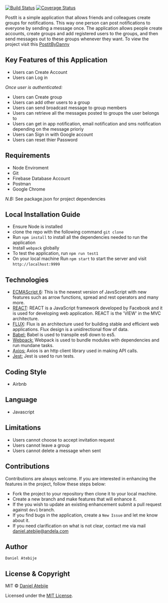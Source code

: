 [![Build Status](https://travis-ci.org/Dannytebj/post-it-app.svg?branch=dev1)](https://travis-ci.org/Dannytebj/post-it-app)
[![Coverage Status](https://coveralls.io/repos/github/Dannytebj/post-it-app/badge.svg?branch=dev1)](https://coveralls.io/github/Dannytebj/post-it-app?branch=dev1)

PostIt is a simple application that allows friends and colleagues create groups for notifications. This way one person can post notifications to everyone by sending a message once. The application allows people create accounts, create groups and add registered users to the groups, and then send messages out to these groups whenever they want.
To view the project visit this [PostitByDanny](https://postitdanny.herokuapp.com)

## Key Features of this Application
+ Users can Create Account
+ Users can Log in

*Once user is authenticated:*
+ Users can Create group
+ Users can add other users to a group
+ Users can send broadcast message to group members
+ Users can retrieve all the messages posted to groups the user belongs to
+ Users can get in app notification, email notification and sms notification depending on the message prioriy
+ Users can Sign in with Google account
+ Users can reset thier Password


## Requirements
+ Node Enviroment 
+ Git 
+ Firebase Database Account
+ Postman
+ Google Chrome 

*N.B:* See package.json for project dependencies

## Local Installation Guide
* Ensure Node is installed
* clone the repo with the following command `git clone`
* Run `npm install` to install all the dependencies needed to run the application
* Install `webpack` globally
* To test the application, run `npm run test1`
* On your local machine Run `npm start` to start the server and visit `http://localhost:9999`

## Technologies
 * [ECMAScript 6](http://es6-features.org/): This is the newest version of JavsScript with new features such as arrow functions, spread and rest operators and many more.
 * [REACT](https://facebook.github.io/react/): REACT is a JavaScript framework developed by Facebook and it is used for developing web application. REACT is the 'VIEW' in the MVC architecture.
 * [FLUX](http://facebook.github.io/flux/): Flux is an architecture used for building stable and efficient web applications. Flux design is a unidirectional flow of data.
 * [Babel:](https://babeljs.io/)  Babel is used to transpile es6 down to es5.
 * [Webpack:](https://webpack.github.io/docs/what-is-webpack.html)  Webpack is used to bundle modules with dependencies and run mundane tasks.
 * [Axios:](https://www.npmjs.com/package/axios)  Axios is an http client library used in making API calls.
 * [Jest:](https://facebook.github.io/jest/) Jest is used to run tests.

 ## Coding Style
- Airbnb 

## Language
- Javascript


## Limitations
+ Users cannot choose to accept invitation request
+ Users cannot leave a group
+ Users cannot delete a message when sent

## Contributions
 Contributions are always welcome. If you are interested in enhancing the features in the project, follow these steps below:
 + Fork the project to your repository then clone it to your local machine.
 + Create a new branch and make features that will enhance it.
 + If the you wish to update an existing enhancement submit a pull request against `dev1` branch.
 + If you find bugs in the application, create a `New Issue` and let me know about it.
 + If you need clarification on what is not clear, contact me via mail [daniel.atebije@andela.com](mailto:daniel.atebije@andela.com)

## Author
    Daniel Atebije

## License & Copyright
MIT © [Daniel Atebije](https://github.com/Dannytebj)

Licensed under the [MIT License](LICENSE).